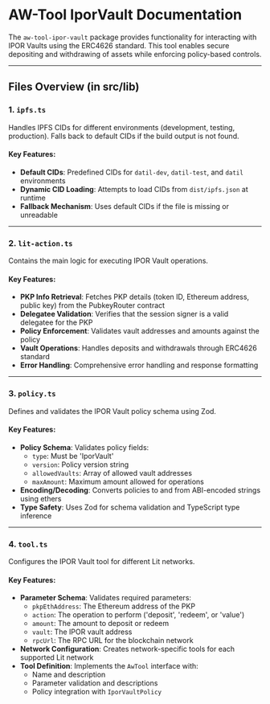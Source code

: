 # AW-Tool IporVault Documentation

The `aw-tool-ipor-vault` package provides functionality for interacting with IPOR Vaults using the ERC4626 standard. This tool enables secure depositing and withdrawing of assets while enforcing policy-based controls.

---

## Files Overview (in src/lib)

### 1. **`ipfs.ts`**
Handles IPFS CIDs for different environments (development, testing, production). Falls back to default CIDs if the build output is not found.

#### Key Features:
- **Default CIDs**: Predefined CIDs for `datil-dev`, `datil-test`, and `datil` environments
- **Dynamic CID Loading**: Attempts to load CIDs from `dist/ipfs.json` at runtime
- **Fallback Mechanism**: Uses default CIDs if the file is missing or unreadable

---

### 2. **`lit-action.ts`**
Contains the main logic for executing IPOR Vault operations.

#### Key Features:
- **PKP Info Retrieval**: Fetches PKP details (token ID, Ethereum address, public key) from the PubkeyRouter contract
- **Delegatee Validation**: Verifies that the session signer is a valid delegatee for the PKP
- **Policy Enforcement**: Validates vault addresses and amounts against the policy
- **Vault Operations**: Handles deposits and withdrawals through ERC4626 standard
- **Error Handling**: Comprehensive error handling and response formatting

---

### 3. **`policy.ts`**
Defines and validates the IPOR Vault policy schema using Zod.

#### Key Features:
- **Policy Schema**: Validates policy fields:
  - `type`: Must be 'IporVault'
  - `version`: Policy version string
  - `allowedVaults`: Array of allowed vault addresses
  - `maxAmount`: Maximum amount allowed for operations
- **Encoding/Decoding**: Converts policies to and from ABI-encoded strings using ethers
- **Type Safety**: Uses Zod for schema validation and TypeScript type inference

---

### 4. **`tool.ts`**
Configures the IPOR Vault tool for different Lit networks.

#### Key Features:
- **Parameter Schema**: Validates required parameters:
  - `pkpEthAddress`: The Ethereum address of the PKP
  - `action`: The operation to perform ('deposit', 'redeem', or 'value')
  - `amount`: The amount to deposit or redeem
  - `vault`: The IPOR vault address
  - `rpcUrl`: The RPC URL for the blockchain network
- **Network Configuration**: Creates network-specific tools for each supported Lit network
- **Tool Definition**: Implements the `AwTool` interface with:
  - Name and description
  - Parameter validation and descriptions
  - Policy integration with `IporVaultPolicy`
